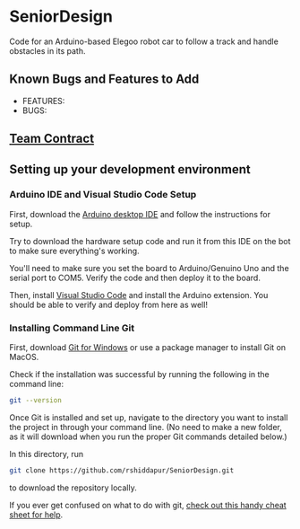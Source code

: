 # SeniorDesign
Code for an Arduino-based Elegoo robot car to follow a track and handle obstacles in its path. 

## Known Bugs and Features to Add
- FEATURES: 
- BUGS: 

## [Team Contract](https://docs.google.com/document/d/1qSgGlHly_AZ_SWpHDw8KOmh2b5Dciv_2l8BiG0txpeQ/edit)

## Setting up your development environment

### Arduino IDE and Visual Studio Code Setup

First, download the [Arduino desktop IDE](https://www.arduino.cc/en/main/software) and follow the instructions for setup.

Try to download the hardware setup code and run it from this IDE on the bot to make sure everything's working.

You'll need to make sure you set the board to Arduino/Genuino Uno and the serial port to COM5. Verify the code and then deploy it to the board.

Then, install [Visual Studio Code](https://code.visualstudio.com/Download) and install the Arduino extension. You should be able to verify and deploy from here as well!

### Installing Command Line Git

First, download [Git for Windows](https://git-scm.com/download/win) or use a package manager to install Git on MacOS.

Check if the installation was successful by running the following in the command line: 
```bash
git --version
```

Once Git is installed and set up, navigate to the directory you want to install the project in through your command line. (No need to make a new folder, as it will download when you run the proper Git commands detailed below.)

In this directory, run 

```bash
git clone https://github.com/rshiddapur/SeniorDesign.git
```

to download the repository locally. 

If you ever get confused on what to do with git, [check out this handy cheat sheet for help](https://github.github.com/training-kit/downloads/github-git-cheat-sheet.pdf).
